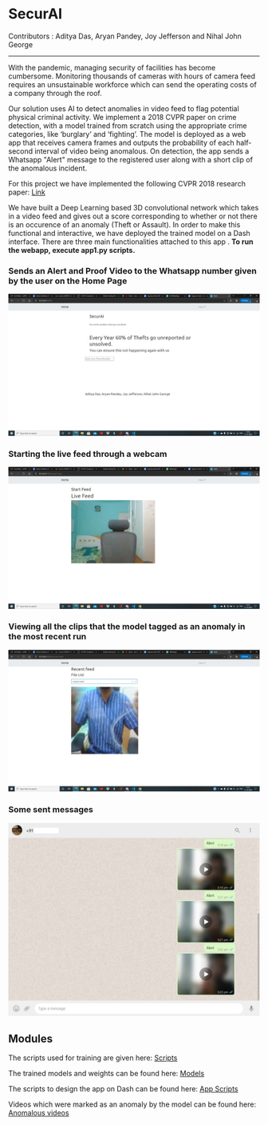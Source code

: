 # SecurAI
Contributors : Aditya Das, Aryan Pandey, Joy Jefferson and Nihal John George

---------------------------------

With the pandemic, managing security of facilities has become cumbersome. Monitoring thousands of cameras with hours of camera feed requires an unsustainable workforce which can send the operating costs of a company through the roof. 

Our solution uses AI to detect anomalies in video feed to flag potential physical criminal activity. We implement a 2018 CVPR paper on crime detection, with a model trained from scratch using the appropriate crime categories, like ‘burglary’ and ‘fighting’. 
The model is deployed as a web app that receives camera frames and outputs the probability of each half-second interval of video being anomalous. On detection, the app sends a Whatsapp "Alert" message to the registered user along with a short clip of the anomalous incident. 

For this project we have implemented the following CVPR 2018 research paper:
[Link](https://openaccess.thecvf.com/content_cvpr_2018/papers/Sultani_Real-World_Anomaly_Detection_CVPR_2018_paper.pdf)

We have built a Deep Learning based 3D convolutional network which takes in a video feed and gives out a score corresponding to whether or not there is an occurence of an anomaly (Theft or Assault). 
In order to make this functional and interactive, we have deployed the trained model on a Dash interface. There are three main functionalities attached to this app .
**To run the webapp, execute app1.py scripts.**

### Sends an Alert and Proof Video to the Whatsapp number given by the user on the Home Page
![img](assets/Home.jpeg)
### Starting the live feed through a webcam
![img](assets/Live-Feed.jpeg)
### Viewing all the clips that the model tagged as an anomaly in the most recent run
![img](assets/History.jpeg)
### Some sent messages
![img](assets/messages.jpg)

## Modules
The scripts used for training are given here: [Scripts](scripts/)

The trained models and weights can be found here: [Models](models/)

The scripts to design the app on Dash can be found here: [App Scripts](app/)

Videos which were marked as an anomaly by the model can be found here: [Anomalous videos](app_uploaded_files/)

